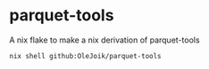# parquet-tools

A nix flake to make a nix derivation of parquet-tools

```
nix shell github:OleJoik/parquet-tools
```
